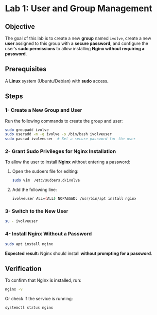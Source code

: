 # Lab 1: User and Group Management  

## Objective  
The goal of this lab is to create a new **group** named `ivolve`, create a new **user** assigned to this group with a **secure password**,
and configure the user’s **sudo permissions** to allow installing **Nginx without requiring a password**.  

## Prerequisites  
A **Linux** system (Ubuntu/Debian) with **sudo** access.  

## Steps  

### 1- Create a New Group and User  
Run the following commands to create the group and user:  
```bash
sudo groupadd ivolve
sudo useradd -m -g ivolve -s /bin/bash ivolveuser
sudo passwd ivolveuser  # Set a secure password for the user
```

### 2- Grant Sudo Privileges for Nginx Installation  
To allow the user to install **Nginx** without entering a password:  
1. Open the sudoers file for editing:  
   ```bash
   sudo vim  /etc/sudoers.d/ivolve
   ```
2. Add the following line:  
   ```bash
   ivolveuser ALL=(ALL) NOPASSWD: /usr/bin/apt install nginx
   ```

### 3- Switch to the New User  
```bash
su - ivolveuser
```

### 4- Install Nginx Without a Password  
```bash
sudo apt install nginx
```
**Expected result:** Nginx should install **without prompting for a password**.

## Verification  
To confirm that Nginx is installed, run:  
```bash
nginx -v
```
Or check if the service is running:  
```bash
systemctl status nginx
```
